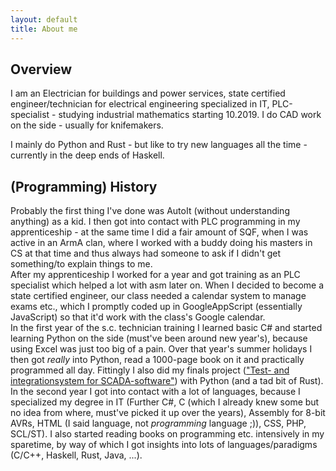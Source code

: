 ```yaml
---
layout: default
title: About me
---
```


## Overview

I am an Electrician for buildings and power services, state certified engineer/technician for electrical engineering specialized in IT, PLC-specialist - studying industrial mathematics starting 10.2019.
I do CAD work on the side - usually for knifemakers.

I mainly do Python and Rust - but like to try new languages all the time - currently in the deep ends of Haskell.

## (Programming) History

Probably the first thing I've done was AutoIt (without understanding anything) as a kid. I then got into contact with PLC programming in my apprenticeship - at the same time I did a fair amount of SQF, when I was active in an ArmA clan, where I worked with a buddy doing his masters in CS at that time and thus always had someone to ask if I didn't get something/to explain things to me.  
After my apprenticeship I worked for a year and got training as an PLC specialist which helped a lot with asm later on. When I decided to become a state certified engineer, our class needed a calendar system to manage exams etc., which I promptly coded up in GoogleAppScript (essentially JavaScript) so that it'd work with the class's Google calendar.  
In the first year of the s.c. technician training I learned basic C# and started learning Python on the side (must've been around new year's), because using Excel was just too big of a pain. Over that year's summer holidays I then got *really* into Python, read a 1000-page book on it and practically programmed all day. Fittingly I also did my finals project (["Test- and integrationsystem for SCADA-software"](https://github.com/SV-97/TUInventory/blob/master/TUInventory/Documentation/Documentation.pdf)) with Python (and a tad bit of Rust).  
In the second year I got into contact with a lot of languages, because I specialized my degree in IT (Further C#, C (which I already knew some but no idea from where, must've picked it up over the years), Assembly for 8-bit AVRs, HTML (I said language, not *programming* language ;)), CSS, PHP, SCL/ST). I also started reading books on programming etc. intensively in my sparetime, by way of which I got insights into lots of languages/paradigms (C/C++, Haskell, Rust, Java, ...).
